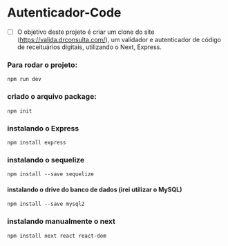 # Autenticador-Code

- [ ] O objetivo deste projeto é criar um clone do site (https://valida.drconsulta.com/), um validador e autenticador de código de receituários digitais, utilizando o Next, Express.

### Para rodar o projeto:

`npm run dev`

### criado o arquivo package:

`npm init`

### instalando o Express

`npm install express`

### instalando o sequelize

`npm install --save sequelize`

#### instalando o drive do banco de dados (irei utilizar o MySQL)

`npm install --save mysql2`

### instalando manualmente o next

`npm install next react react-dom`
